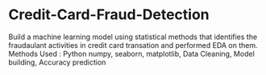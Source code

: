 # Credit-Card-Fraud-Detection
Build a machine learning model using statistical methods that identifies the
fraudaulant activities in credit card transation and performed EDA on them.
Methods Used : Python numpy, seaborn, matplotlib, Data Cleaning, Model building, Accuracy prediction
